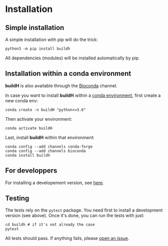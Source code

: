 # Installation

## Simple installation

A simple installation with pip will do the trick:

```
python3 -m pip install buildh
```

All dependencies (modules) will be installed automatically by pip.

## Installation within a conda environment

**buildH** is also available through the [Bioconda](https://anaconda.org/bioconda/buildh) channel.

In case you want to install **buildH** within a [conda environment](https://docs.conda.io/projects/conda/en/latest/user-guide/tasks/manage-environments.html), first create a new conda env:

```
conda create -n buildH "python>=3.6"
```

Then activate your environment:

```
conda activate buildH
```

Last, install **buildH** within that environment:

```
conda config --add channels conda-forge
conda config --add channels bioconda
conda install buildh
```

## For developpers

For installing a developement version, see [here](https://github.com/patrickfuchs/buildH/tree/master/devtools/install_dev.md).

## Testing

The tests rely on the `pytest` package. You need first to install a development version (see above). Once it's done, you can run the tests with just:

```
cd buildh # if it's not already the case
pytest
```

All tests should pass. If anything fails, please [open an issue](https://github.com/patrickfuchs/buildH/issues).
